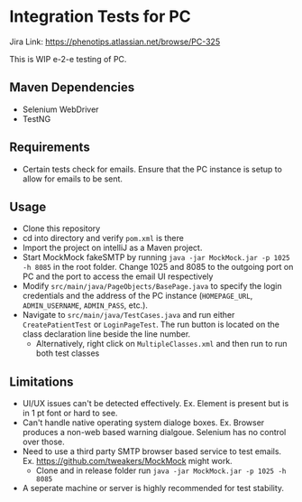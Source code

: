 # Integration Tests for PC

Jira Link: https://phenotips.atlassian.net/browse/PC-325

This is WIP e-2-e testing of PC.

## Maven Dependencies
- Selenium WebDriver
- TestNG

## Requirements
- Certain tests check for emails. Ensure that the PC instance is setup to allow for emails to be sent. 

## Usage
- Clone this repository
- cd into directory and verify `pom.xml` is there
- Import the project on intelliJ as a Maven project.
- Start MockMock fakeSMTP by running `java -jar MockMock.jar -p 1025 -h 8085` in the root folder. Change 1025 and 8085 to the outgoing port on PC and the port to access the email UI respectively
- Modify `src/main/java/PageObjects/BasePage.java` to specify the login credentials and the address of the PC instance (`HOMEPAGE_URL`, `ADMIN_USERNAME`, `ADMIN_PASS`, etc.).  
- Navigate to `src/main/java/TestCases.java` and run either `CreatePatientTest` or `LoginPageTest`. The run button is located on the class declaration line beside the line number.
	- Alternatively, right click on `MultipleClasses.xml` and then run to run both test classes

## Limitations
- UI/UX issues can't be detected  effectively. Ex. Element is present but is in 1 pt font or hard to see.
- Can't handle native operating system dialoge boxes. Ex. Browser produces a non-web based warning dialgoue. Selenium has no control over those.
- Need to use a third party SMTP browser based service to test emails. Ex. https://github.com/tweakers/MockMock might work.
	- Clone and in release folder run `java -jar MockMock.jar -p 1025 -h 8085`
- A seperate machine or server is highly recommended for test stability. 
